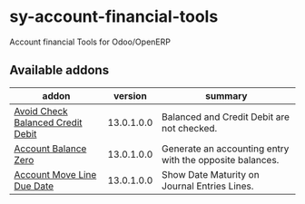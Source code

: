 # sy-account-financial-tools
Account financial Tools for Odoo/OpenERP

[//]: # (addons)

Available addons
----------------
addon | version | summary
--- | --- | ---
[Avoid Check Balanced Credit Debit](avoid_check_balanced_credit_Debit/) | 13.0.1.0.0 | Balanced and Credit Debit are not checked.
[Account Balance Zero](account_balance_zero/) | 13.0.1.0.0 | Generate an accounting entry with the opposite balances.
[Account Move Line Due Date](account_move_line_due_date/) | 13.0.1.0.0 | Show Date Maturity on Journal Entries Lines.

[//]: # (end addons)
